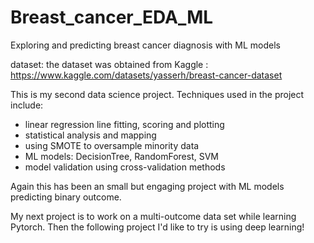 # Breast_cancer_EDA_ML
Exploring and predicting breast cancer diagnosis with ML models

dataset: the dataset was obtained from Kaggle : https://www.kaggle.com/datasets/yasserh/breast-cancer-dataset

This is my second data science project.
Techniques used in the project include:
 - linear regression line fitting, scoring and plotting
 - statistical analysis and mapping
 - using SMOTE to oversample minority data
 - ML models: DecisionTree, RandomForest, SVM
 - model validation using cross-validation methods

Again this has been an small but engaging project with ML models predicting binary outcome.

My next project is to work on a multi-outcome data set while learning Pytorch. Then the following project I'd like to 
try is using deep learning!

